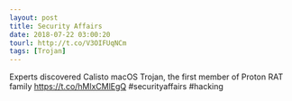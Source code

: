 ```yaml
---
layout: post
title: Security Affairs
date: 2018-07-22 03:00:20
tourl: http://t.co/V3OIFUqNCm
tags: [Trojan]
---
```

Experts discovered Calisto macOS Trojan, the first member of Proton RAT family
https://t.co/hMlxCMlEgQ
#securityaffairs #hacking